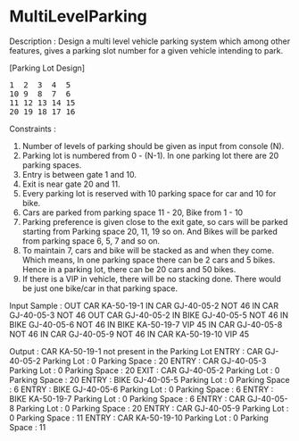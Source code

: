 # MultiLevelParking

Description :
Design a multi level vehicle parking system which among other
features, gives a parking slot number for a given vehicle intending to park.

[Parking Lot Design]
<pre>
1  2  3  4  5
10 9  8  7  6
11 12 13 14 15 
20 19 18 17 16
</pre>

Constraints :
1. Number of levels of parking should be given as input from console (N).
2. Parking lot is numbered from 0 - (N-1). In one parking lot there are 20 parking spaces.
3. Entry is between gate 1 and 10.
4. Exit is near gate 20 and 11.
5. Every parking lot is reserved with 10 parking space for car and 10 for bike.
6. Cars are parked from parking space 11 - 20, Bike from 1 - 10
7. Parking preference is given close to the exit gate, so cars will be parked starting from Parking space 20, 11, 19 so on.
And Bikes will be parked from parking space 6, 5, 7 and so on.
8. To maintain 7, cars and bike will be stacked as and when they come. Which means, In one parking space there can be 2 cars and 5 bikes.
Hence in a parking lot, there can be 20 cars and 50 bikes.
9. If there is a VIP in vehicle, there will be no stacking done. There would be just one bike/car in that parking space.

Input Sample :
OUT CAR KA-50-19-1
IN CAR GJ-40-05-2 NOT 46
IN CAR GJ-40-05-3 NOT 46
OUT CAR GJ-40-05-2
IN BIKE GJ-40-05-5 NOT 46
IN BIKE GJ-40-05-6 NOT 46
IN BIKE KA-50-19-7 VIP 45
IN CAR GJ-40-05-8 NOT 46
IN CAR GJ-40-05-9 NOT 46
IN CAR KA-50-19-10 VIP 45

Output :
CAR KA-50-19-1 not present in the Parking Lot
ENTRY : CAR GJ-40-05-2 Parking Lot : 0 Parking Space : 20
ENTRY : CAR GJ-40-05-3 Parking Lot : 0 Parking Space : 20
EXIT : CAR GJ-40-05-2 Parking Lot : 0 Parking Space : 20
ENTRY : BIKE GJ-40-05-5 Parking Lot : 0 Parking Space : 6
ENTRY : BIKE GJ-40-05-6 Parking Lot : 0 Parking Space : 6
ENTRY : BIKE KA-50-19-7 Parking Lot : 0 Parking Space : 6
ENTRY : CAR GJ-40-05-8 Parking Lot : 0 Parking Space : 20
ENTRY : CAR GJ-40-05-9 Parking Lot : 0 Parking Space : 11
ENTRY : CAR KA-50-19-10 Parking Lot : 0 Parking Space : 11
